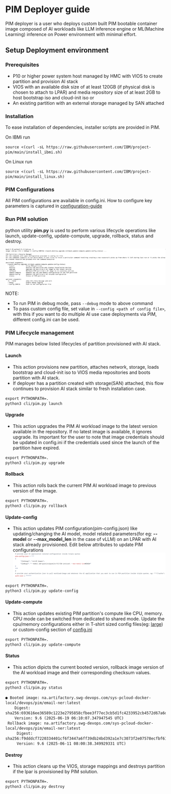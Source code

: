 # PIM Deployer guide

PIM deployer is a user who deploys custom built PIM bootable container image composed of AI workloads like LLM inference engine or ML(Machine Learning) inference on Power environment with minimal effort.

## Setup Deployment environment

### Prerequisites
- P10 or higher power system host managed by HMC with VIOS to create partition and provision AI stack
- VIOS with an available disk size of at least 120GB (if physical disk is chosen to attach to LPAR) and media repository size of at least 2GB to host bootstrap iso and cloud-init iso
  or
- An existing partition with an external storage managed by SAN attached

### Installation
To ease installation of dependencies, installer scripts are provided in PIM.

On IBMi run
```shell
source <(curl -sL https://raw.githubusercontent.com/IBM/project-pim/main/install_ibmi.sh)
```

On Linux run
```shell
source <(curl -sL https://raw.githubusercontent.com/IBM/project-pim/main/install_linux.sh)
```
### PIM Configurations
All PIM configurations are available in config.ini. How to configure key parameters is captured in [configuration-guide](configuration-guide.md)

### Run PIM solution
python utility **pim.py** is used to perform various lifecycle operations like launch, update-config, update-compute, upgrade, rollback, status and destroy.

![alt text](pim_cli.png)

NOTE: 
- To run PIM in debug mode, pass `--debug` mode to above command
- To pass custom config file, set value in `--config <path of config file>`, with this if you want to do multiple AI use case deployments via PIM, different config.ini can be used.
### PIM Lifecycle management
PIM manages below listed lifecycles of partition provisioned with AI stack.  

#### Launch
- This action provisions new partition, attaches network, storage, loads bootstrap and cloud-init iso to VIOS media repositories and boots partition with AI stack.
- If deployer has a partition created with storage(SAN) attached, this flow continues to provision AI stack similar to fresh installation case.

```shell
export PYTHONPATH=.
python3 cli/pim.py launch
```

#### Upgrade
- This action upgrades the PIM AI workload image to the latest version available in the repository. If no latest image is available, it ignores upgrade.
Its important for the user to note that image credentials should be updated in config.ini if the credentials used since the launch of the partition have expired.

```shell
export PYTHONPATH=.
python3 cli/pim.py upgrade
```

#### Rollback
- This action rolls back the current PIM AI workload image to previous version of the image. 

```shell
export PYTHONPATH=.
python3 cli/pim.py rollback
```

#### Update-config
- This action updates PIM configuration(pim-config.json) like updating/changing the AI model, model related parameters(for eg: **--model** or **--max_model_len** in the case of vLLM) on an LPAR with AI stack already provisioned.
Edit below attributes to update PIM configurations
![alt text](update_conf.png)

```shell
export PYTHONPATH=.
python3 cli/pim.py update-config
```

#### Update-compute
- This action updates existing PIM partition's compute like CPU, memory. CPU mode can be switched from dedicated to shared mode.
Update the cpu/memory configurations either in T-shirt sized config files(eg: [large](../cli/partition-flavor/large.ini)) or custom-config section of [config.ini](../config.ini)

```shell
export PYTHONPATH=.
python3 cli/pim.py update-compute
```

#### Status
- This action dipicts the current booted version, rollback image version of the AI workload image and their corresponding checksum values.

```shell
export PYTHONPATH=.
python3 cli/pim.py status

● Booted image: na.artifactory.swg-devops.com/sys-pcloud-docker-local/devops/pim/email-ner:latest
    Digest: sha256:693616ee36589c1223e2795858cfbee3f77ec3cb5d1fc4233952cb4572d67a6d
    Version: 9.6 (2025-06-19 06:10:07.347947545 UTC)
 Rollback image: na.artifactory.swg-devops.com/sys-pcloud-docker-local/devops/pim/email-ner:latest
     Digest: sha256:f9dddcf7220334401cf6f3447a6ff39db24bd392a1e7c3073f2e07578ecfbf61
     Version: 9.6 (2025-06-11 08:00:38.349929331 UTC)
```

#### Destroy
- This action cleans up the VIOS, storage mappings and destroys partition if the lpar is provisioned by PIM solution.

```shell
export PYTHONPATH=.
python3 cli/pim.py destroy
```
